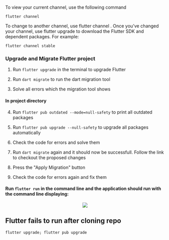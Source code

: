 To view your current channel, use the following command

    flutter channel
    
To change to another channel, use flutter channel <channel-name>. Once you’ve changed your channel, use flutter upgrade to download the Flutter SDK and dependent packages. For example:

    flutter channel stable

### Upgrade and Migrate Flutter project  
  
1. Run `flutter upgrade` in the terminal to upgrade Flutter

2. Run `dart migrate` to run the dart migration tool

3. Solve all errors which the migration tool shows
    
#### In project directory

4. Run `flutter pub outdated --mode=null-safety` to print all outdated packages

5. Run `flutter pub upgrade --null-safety` to upgrade all packages automatically

6. Check the code for errors and solve them

7. Run `dart migrate` again and it should now be successfull. Follow the link to checkout the proposed changes

8. Press the "Apply Migration" button

9. Check the code for errors again and fix them

#### Run `flutter run` in the command line and the application should run with the command line displaying:
<p align="center">
 <img src="https://images.squarespace-cdn.com/content/v1/5e21c28ef672a441155d129c/1615584926330-VZDHBBEGOFWRDFQK66KG/Screenshot+2021-03-09+at+22.14.28.png?format=750w">
    
## Flutter fails to run after cloning repo
```
flutter upgrade; flutter pub upgrade
```
